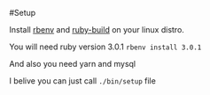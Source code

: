 #Setup

Install [rbenv](https://github.com/rbenv/rbenv) and [ruby-build](https://github.com/rbenv/ruby-build) on your linux distro.

You will need ruby version 3.0.1
```rbenv install 3.0.1```

And also you need yarn and mysql

I belive you can just call `./bin/setup` file

